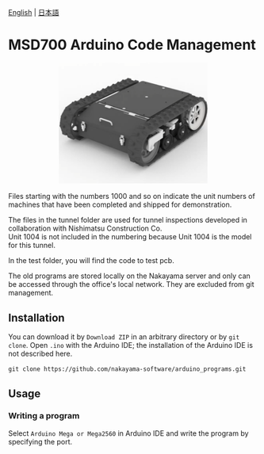 [English](README.en.md) | [日本語](README.md)

# MSD700 Arduino Code Management

<div align="center">
<img src="./photo/100x.png" width="300" />
</div>

Files starting with the numbers 1000 and so on indicate the unit numbers of machines that have been completed and shipped for demonstration. <br />


The files in the tunnel folder are used for tunnel inspections developed in collaboration with Nishimatsu Construction Co. <br />
Unit 1004 is not included in the numbering because Unit 1004 is the model for this tunnel.


In the test folder, you will find the code to test pcb.


The old programs are stored locally on the Nakayama server and only can be accessed through the office's local network. They are excluded from git management.


## Installation
You can download it by `Download ZIP` in an arbitrary directory or by `git clone`.
Open `.ino` with the Arduino IDE; the installation of the Arduino IDE is not described here.
```
git clone https://github.com/nakayama-software/arduino_programs.git
```


## Usage

### Writing a program

Select `Arduino Mega or Mega2560` in Arduino IDE and write the program by specifying the port.